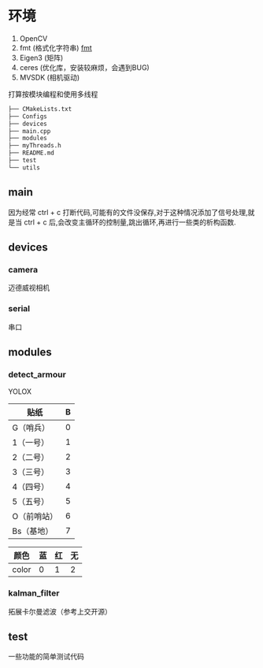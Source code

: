 # 环境

1. OpenCV
2. fmt  (格式化字符串) [fmt](https://fmt.dev/latest/index.html)
3. Eigen3 (矩阵) 
4. ceres (优化库，安装较麻烦，会遇到BUG)
5. MVSDK (相机驱动)


打算按模块编程和使用多线程
```bash
├── CMakeLists.txt
├── Configs
├── devices
├── main.cpp
├── modules
├── myThreads.h
├── README.md
├── test
└── utils
```

## main

因为经常 ctrl + c 打断代码,可能有的文件没保存,对于这种情况添加了信号处理,就是当 ctrl + c 后,会改变主循环的控制量,跳出循环,再进行一些类的析构函数.

## devices

### camera

迈德威视相机

### serial

串口

## modules

### detect_armour

YOLOX

| 贴纸        | B    |
| ----------- | ---- |
| G（哨兵）   | 0    |
| 1（一号）   | 1    |
| 2（二号）   | 2    |
| 3（三号）   | 3    |
| 4（四号）   | 4    |
| 5（五号）   | 5    |
| O（前哨站） | 6    |
| Bs（基地）  | 7    |

| 颜色  | 蓝   | 红   | 无   |
| ----- | ---- | ---- | ---- |
| color | 0    | 1    | 2    |



### kalman_filter

拓展卡尔曼滤波（参考上交开源）



## test 

一些功能的简单测试代码
